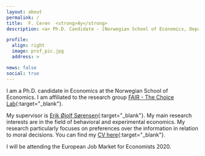 ```yaml
---
layout: about
permalink: /
title:  F. Ceren  <strong>Ay</strong>
description: <a> Ph.D. Candidate - [Norwegian School of Economics, Department of Economics](https://www.nhh.no/en/departments/economics/){:target="\_blank"} </a>

profile:
  align: right
  image: prof_pic.jpg
  address: >

news: false
social: true
---
```


I am a Ph.D. candidate in Economics at the Norwegian School of Economics. I am affiliated to the research group [FAIR - The Choice Lab](https://www.nhh.no/en/research-centres/fair/about/){:target="\_blank"}. 

My supervisor is [Erik Øiolf Sørensen](https://www.nhh.no/en/employees/faculty/erik-oiolf-sorensen/){:target="\_blank"}. My main research interests are in the field of behavioral and experimental economics. My research particularly focuses on preferences over the information in relation to moral decisions. 
You can find my [CV here](/assets/pdf/Ay_CV.pdf){:target="\_blank"}.

I will be attending the European Job Market for Economists 2020.  
